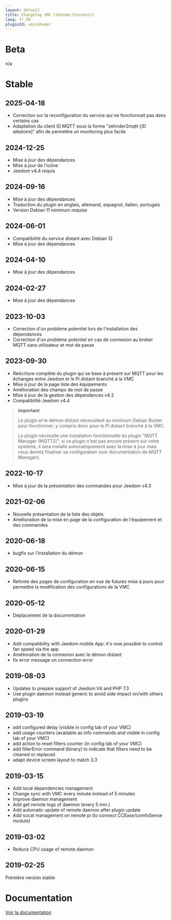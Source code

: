 ```yaml
---
layout: default
title: Changelog VMC (Zehnder/Storkair)
lang: fr_FR
pluginId: vmczehnder
---
```


# Beta

n/a

# Stable

## 2025-04-18

- Correction sur la reconfiguration du service qui ne fonctionnait pas dans certains cas
- Adaptation du client ID MQTT sous la forme "zehnder2mqtt-[ID aléatoire]" afin de permettre un monitoring plus facile

## 2024-12-25

- Mise à jour des dépendances
- Mise à jour de l'icône
- Jeedom v4.4 requis

## 2024-09-16

- Mise à jour des dépendances
- Traduction du plugin en anglais, allemand, espagnol, italien, portugais
- Version Debian 11 minimum requise

## 2024-06-01

- Compatibilité du service distant avec Debian 12
- Mise à jour des dépendances

## 2024-04-10

- Mise à jour des dépendances

## 2024-02-27

- Mise à jour des dépendances

## 2023-10-03

- Correction d'un problème potentiel lors de l'installation des dépendances
- Correction d'un problème potentiel en cas de connexion au broker MQTT sans utilisateur et mot de passe

## 2023-09-30

- Réécriture complète du plugin qui se base à présent sur MQTT pour les échanges entre Jeedom et le Pi distant branché à la VMC
- Mise à jour de la page liste des équipements
- Amélioration des champs de mot de passe
- Mise à jour de la gestion des dépendances v4.2
- Compatibilité Jeedom v4.4

> **Important**
>
> Le plugin et le démon distant nécessitent au minimum Debian Buster pour fonctionner, y compris donc pour le Pi distant branché à la VMC.
>
> Le plugin nécessite une installation fonctionnelle du plugin "MQTT Manager (MQTT2)", si ce plugin n'est pas encore présent sur votre système, il sera installé automatiquement avec la mise à jour mais vous devrez finaliser sa configuration (voir documentation de *MQTT Manager*).

## 2022-10-17

- Mise à jour de la présentation des commandes pour Jeedom v4.3

## 2021-02-06

- Nouvelle présentation de la liste des objets
- Amélioration de la mise en page de la configuration de l'équipement et des commandes

## 2020-06-18

- bugfix sur l'installation du démon

## 2020-06-15

- Refonte des pages de configuration en vue de futures mise à jours pour permettre la modification des configurations de la VMC

## 2020-05-12

- Déplacement de la documentation

## 2020-01-29

- Add compatibility with Jeedom mobile App: it's now possible to control fan speed via the app
- Amélioration de la connexion avec le démon distant
- fix error message on connection error

## 2019-08-03

- Updates to prepare support of Jeedom V4 and PHP 7.3
- Use plugin daemon instead generic to avoid side impact on/with others plugins

## 2019-03-19

- add configured delay (visible in config tab of your VMC)
- add usage counters (available as info commands and visible in config tab of your VMC)
- add action to reset filters counter (in config tab of your VMC)
- add filterError command (binary) to indicate that filters need to be cleaned or replaced
- adapt device screen layout to match 3.3

## 2019-03-15

- Add local dependencies management
- Change sync with VMC every minute instead of 5 minutes
- Improve daemon management
- Add get remote logs of daemon (every 5 min.)
- Add automatic update of remote daemon after plugin update
- Add socat management on remote pi (to connect CCEase/comfoSense module)

## 2019-03-02

- Reduce CPU usage of remote daemon

## 2019-02-25

Première version stable

# Documentation

[Voir la documentation]({{site.baseurl}}/{{page.pluginId}})
